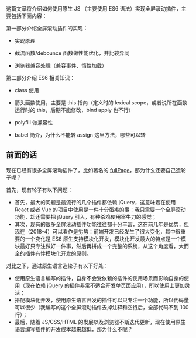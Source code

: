 这篇文章将介绍如何使用原生 JS （主要使用 ES6 语法）实现全屏滚动插件，主要包括下面内容：

第一部分介绍全屏滚动插件的实现：

* 实现原理

* 截流函数/debounce 函数做性能优化，并比较异同

* 浏览器兼容处理（兼容事件、惰性加载）

第二部分介绍 ES6 相关知识：

* class 使用

* 箭头函数使用，主要是 this 指向（定义时的 lexical scope，或者说所在函数运行时的 this，后期不能修改，bind apply 也不行）

* polyfill 做兼容性

* babel 简介，为什么不能转 assign 这里方法，哪些可以转

## 前面的话

现在已经有很多全屏滚动插件了，比如著名的 [fullPage](https://github.com/alvarotrigo/fullPage.js)，那为什么还要自己造轮子呢？

首先，现有轮子有以下问题：

* 首先，最大的问题是最流行的几个插件都依赖 jQuery，这意味着在使用 React 或者 Vue 的项目中使用是一件十分蛋疼的事：我只需要一个全屏滚动功能，却还需要把 jQuery 引入，有种杀鸡使用宰牛刀的感觉；
* 其次，现有的很多全屏滚动插件功能往往都十分丰富，这在前几年是优势，但现在（2018-4）可以看作是劣势：前端开发已经发生了很大变化，其中很重要的一个变化是 ES6 原生支持模块化开发，模块化开发最大的特点是一个模块最好只专注做好一件事，然后再拼成一个完整的系统，从这个角度看，大而全的插件有悖模块化开发的原则。

对比之下，通过原生语言造轮子有以下好处：

* 使用原生语言编写的插件，自身不会受依赖的插件的使用场景而影响自身的使用（现在依赖 jQuery 的插件非常不适合开发单页面应用），所以使用上更加灵活；
* 搭配模块化开发，使用原生语言开发的插件可以只专注一个功能，所以代码量可以很少（我编写的这个全屏滚动插件去掉注释和空行后，全部代码不到 100 行）；
* 最后，随着 JS/CSS/HTML 的发展以及浏览器不断迭代更新，现在使用原生语言编写插件的开发成本越来越低，那为什么不呢？
